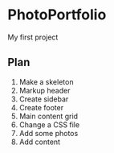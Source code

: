 # PhotoPortfolio
My first project


## Plan

1. Make a skeleton
2. Markup header 
3. Create sidebar 
4. Create footer 
5. Main content grid
6. Change a CSS file
7. Add some photos
8. Add content 